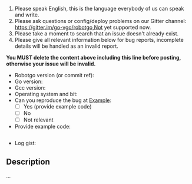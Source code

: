 1. Please speak English, this is the language everybody of us can speak and write.
2. Please ask questions or config/deploy problems on our Gitter channel: https://gitter.im/go-vgo/robotgo,Not yet supported now.
3. Please take a moment to search that an issue doesn't already exist.
4. Please give all relevant information below for bug reports, incomplete details will be handled as an invalid report.

**You MUST delete the content above including this line before posting, otherwise your issue will be invalid.**

- Robotgo version (or commit ref):
- Go version:
- Gcc version:
- Operating system and bit:
- Can you reproduce the bug at [Example](https://github.com/go-vgo/robotgo/blob/master/example/main.go):
  - [ ] Yes (provide example code)
  - [ ] No
  - [ ] Not relevant
- Provide example code: 
    ```Go

    ```
- Log gist:

## Description

...
